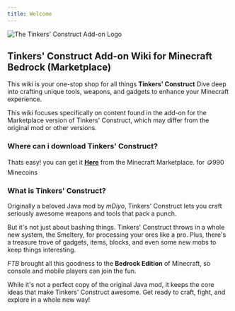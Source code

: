 ```yaml
---
title: Welcome
---
```


![The Tinkers' Construct Add-on Logo](../_assets/images/tinkers-logo.png)
 
## **Tinkers' Construct Add-on Wiki for Minecraft Bedrock (Marketplace)**

This wiki is your one-stop shop for all things **Tinkers' Construct** Dive deep into crafting unique tools, weapons, and gadgets to enhance your Minecraft experience.

This wiki focuses specifically on content found in the add-on for the Marketplace version of Tinkers' Construct, which may differ from the original mod or other versions.

### Where can i download Tinkers' Construct?

Thats easy! you can get it [**Here**](https://go.ftb.team/tinkers-addon) from the Minecraft Marketplace. for 🪙990 Minecoins

### What is Tinkers' Construct?

Originally a beloved Java mod by *mDiyo*, Tinkers' Construct lets you craft seriously awesome weapons and tools that pack a punch.

But it's not just about bashing things. Tinkers' Construct throws in a whole new system, the Smeltery, for processing your ores like a pro. Plus, there's a treasure trove of gadgets, items, blocks, and even some new mobs to keep things interesting.

*FTB* brought all this goodness to the **Bedrock Edition** of Minecraft, so console and mobile players can join the fun.  

While it's not a perfect copy of the original Java mod, it keeps the core ideas that make Tinkers' Construct awesome.  Get ready to craft, fight, and explore in a whole new way!